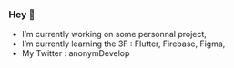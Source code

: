 ### Hey 👋

- I’m currently working on some personnal project,
- I’m currently learning  the 3F : Flutter, Firebase, Figma,
- My Twitter : anonymDevelop 

